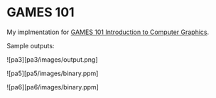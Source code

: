 # GAMES 101

My implmentation for [GAMES 101 Introduction to Computer Graphics](https://sites.cs.ucsb.edu/~lingqi/teaching/games101.html).

Sample outputs:

![pa3][pa3/images/output.png]

![pa5][pa5/images/binary.ppm]

![pa6][pa6/images/binary.ppm]